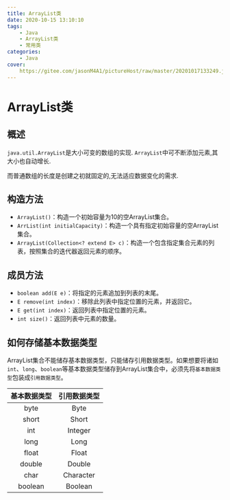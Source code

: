 ```yaml
---
title: ArrayList类
date: 2020-10-15 13:10:10
tags: 
	- Java 
	- ArrayList类
	- 常用类
categories:
	- Java
cover:
	https://gitee.com/jasonM4A1/pictureHost/raw/master/20201017133249.jpg
---
```


# ArrayList类

## 概述

`java.util.ArrayList`是大小可变的数组的实现. `ArrayList`中可不断添加元素,其大小也自动增长.

而普通数组的长度是创建之初就固定的,无法适应数据变化的需求. 

## 构造方法

+ `ArrayList()`：构造一个初始容量为10的空ArrayList集合。
+ `ArrList(int initialCapacity)`：构造一个具有指定初始容量的空ArrayList集合。
+ `ArrayList(Collection<? extend E> c)`：构造一个包含指定集合元素的列表，按照集合的迭代器返回元素的顺序。

## 成员方法

+ `boolean add(E e)`：将指定的元素追加到列表的末尾。
+ `E remove(int index)`：移除此列表中指定位置的元素，并返回它。
+ `E get(int index)`：返回列表中指定位置的元素。
+ `int size()`：返回列表中元素的数量。

## 如何存储基本数据类型

ArrayList集合不能储存基本数据类型，只能储存引用数据类型。如果想要将诸如`int`、`long`、`boolean`等基本数据类型储存到ArrayList集合中，必须先将`基本数据类型`包装成`引用数据类型`。

| 基本数据类型 | 引用数据类型 |
| :----------: | :----------: |
|     byte     |     Byte     |
|    short     |    Short     |
|     int      |   Integer    |
|     long     |     Long     |
|    float     |    Float     |
|    double    |    Double    |
|     char     |  Character   |
|   boolean    |   Boolean    |